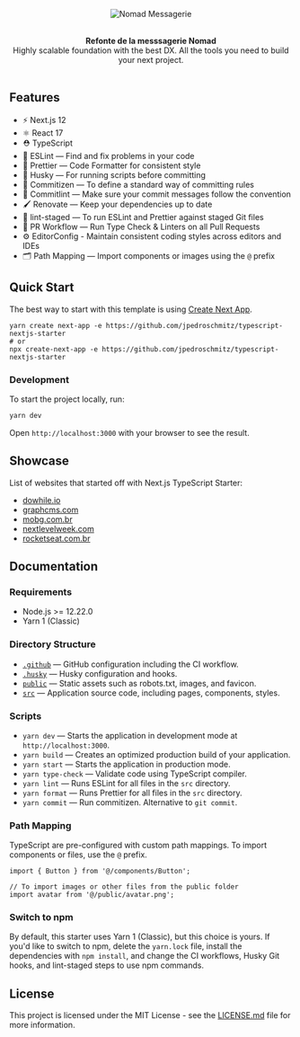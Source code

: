 <p align="center">
  <img src="https://nomad.ads31.com/static/media/logo.add6073d.svg" alt="Nomad Messagerie">
</p>

<br />

<div align="center"><strong>Refonte de la messsagerie Nomad</strong></div>
<div align="center">Highly scalable foundation with the best DX. All the tools you need to build your next project.</div>

<br />

## Features

- ⚡️ Next.js 12
- ⚛️ React 17
- ⛑ TypeScript
- 📏 ESLint — Find and fix problems in your code
- 💖 Prettier — Code Formatter for consistent style
- 🐶 Husky — For running scripts before committing
- 📄 Commitizen — To define a standard way of committing rules
- 🚓 Commitlint — Make sure your commit messages follow the convention
- 🖌 Renovate — Keep your dependencies up to date
- 🚫 lint-staged — To run ESLint and Prettier against staged Git files
- 👷 PR Workflow — Run Type Check & Linters on all Pull Requests
- ⚙️ EditorConfig - Maintain consistent coding styles across editors and IDEs
- 🗂 Path Mapping — Import components or images using the `@` prefix

## Quick Start

The best way to start with this template is using [Create Next App](https://nextjs.org/docs/api-reference/create-next-app).

```
yarn create next-app -e https://github.com/jpedroschmitz/typescript-nextjs-starter
# or
npx create-next-app -e https://github.com/jpedroschmitz/typescript-nextjs-starter
```

### Development

To start the project locally, run:

```bash
yarn dev
```

Open `http://localhost:3000` with your browser to see the result.


## Showcase

List of websites that started off with Next.js TypeScript Starter:

- [dowhile.io](https://dowhile.io)
- [graphcms.com](https://graphcms.com)
- [mobg.com.br](https://mobg.com.br)
- [nextlevelweek.com](https://nextlevelweek.com)
- [rocketseat.com.br](https://www.rocketseat.com.br)

## Documentation

### Requirements

- Node.js >= 12.22.0
- Yarn 1 (Classic)

### Directory Structure

- [`.github`](.github) — GitHub configuration including the CI workflow.<br>
- [`.husky`](.husky) — Husky configuration and hooks.<br>
- [`public`](./public) — Static assets such as robots.txt, images, and favicon.<br>
- [`src`](./src) — Application source code, including pages, components, styles.

### Scripts

- `yarn dev` — Starts the application in development mode at `http://localhost:3000`.
- `yarn build` — Creates an optimized production build of your application.
- `yarn start` — Starts the application in production mode.
- `yarn type-check` — Validate code using TypeScript compiler.
- `yarn lint` — Runs ESLint for all files in the `src` directory.
- `yarn format` — Runs Prettier for all files in the `src` directory.
- `yarn commit` — Run commitizen. Alternative to `git commit`.

### Path Mapping

TypeScript are pre-configured with custom path mappings. To import components or files, use the `@` prefix.

```tsx
import { Button } from '@/components/Button';

// To import images or other files from the public folder
import avatar from '@/public/avatar.png';
```

### Switch to npm

By default, this starter uses Yarn 1 (Classic), but this choice is yours. If you'd like to switch to npm, delete the `yarn.lock` file, install the dependencies with `npm install`, and change the CI workflows, Husky Git hooks, and lint-staged steps to use npm commands.

## License

This project is licensed under the MIT License - see the [LICENSE.md](LICENSE.md) file for more information.
